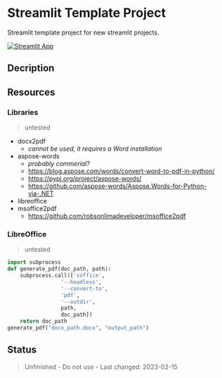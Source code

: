 # Streamlit Template Project

Streamlit template project for new streamlit projects.

[![Streamlit App](https://static.streamlit.io/badges/streamlit_badge_black_white.svg)](https://streamlit.io/)

## Decription

## Resources

### Libraries

> untested

- docx2pdf
  - *cannot be used, it requires a Word installation*
- aspose-words
  - *probably commerial?*
  - <https://blog.aspose.com/words/convert-word-to-pdf-in-python/>
  - <https://pypi.org/project/aspose-words/>
  - <https://github.com/aspose-words/Aspose.Words-for-Python-via-.NET>
- libreoffice
- msoffice2pdf
  - <https://github.com/robsonlimadeveloper/msoffice2pdf>

### LibreOffice

> untested

```python
import subprocess
def generate_pdf(doc_path, path):
    subprocess.call(['soffice',
                 '--headless',
                 '--convert-to',
                 'pdf',
                 '--outdir',
                 path,
                 doc_path])
    return doc_path
generate_pdf("docx_path.docx", "output_path")
```

## Status

> Unfinished - Do not use - Last changed: 2023-02-15

